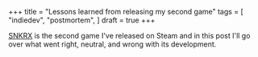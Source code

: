 +++
title = "Lessons learned from releasing my second game"
tags = [
    "indiedev",
    "postmortem",
]
draft = true
+++

[SNKRX](https://store.steampowered.com/app/915310/SNKRX/) is the second game I've released on Steam
and in this post I'll go over what went right, neutral, and wrong with its development.
